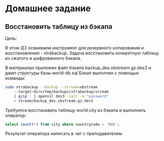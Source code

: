 # Домашнее задание
## Восстановить таблицу из бэкапа
Цель:

В этом ДЗ осваиваем инструмент для резервного копирования и восстановления - xtrabackup.  Задача восстановить конкретную таблицу из сжатого и шифрованного бэкапа.

В материалах приложен файл бэкапа backup_des.xbstream.gz.des3 и дамп структуры базы world-db.sql
Бэкап выполнен с помощью команды:
``` sh
sudo xtrabackup --backup --stream=xbstream 
    --target-dir=/tmp/backups/xtrabackup/stream 
    | gzip - | openssl des3 -salt -k "password" 
    > stream/backup_des.xbstream.gz.des3
```
Требуется восстановить таблицу world.city из бэкапа и выполнить оператор:
``` sql
select count(*) from city where countrycode = 'RUS';
```
Результат оператора написать в чат с преподавателем.
